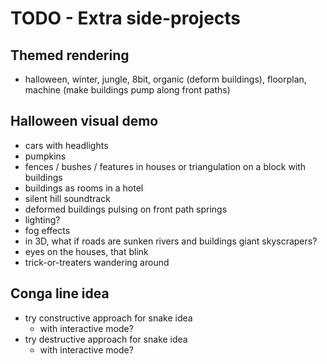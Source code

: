 # TODO - Extra side-projects

## Themed rendering

- halloween, winter, jungle, 8bit, organic (deform buildings), floorplan,
  machine (make buildings pump along front paths)

## Halloween visual demo

- cars with headlights
- pumpkins
- fences / bushes / features in houses or triangulation on a block with buildings
- buildings as rooms in a hotel
- silent hill soundtrack
- deformed buildings pulsing on front path springs
- lighting?
- fog effects
- in 3D, what if roads are sunken rivers and buildings giant skyscrapers?
- eyes on the houses, that blink
- trick-or-treaters wandering around

## Conga line idea

- try constructive approach for snake idea
	- with interactive mode?
- try destructive approach for snake idea
	- with interactive mode?
